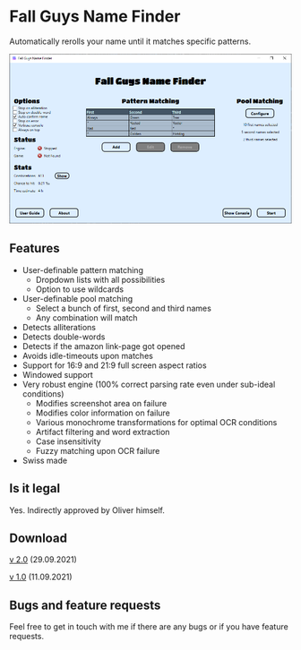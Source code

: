 # Fall Guys Name Finder
Automatically rerolls your name until it matches specific patterns.
 
 ![Screenshot](FallGuysNameFinder/doc/bild.png "Screenshot")
 
## Features
- User-definable pattern matching
  - Dropdown lists with all possibilities
  - Option to use wildcards
- User-definable pool matching
  - Select a bunch of first, second and third names
  - Any combination will match
- Detects alliterations
- Detects double-words
- Detects if the amazon link-page got opened
- Avoids idle-timeouts upon matches
- Support for 16:9 and 21:9 full screen aspect ratios
- Windowed support
- Very robust engine (100% correct parsing rate even under sub-ideal conditions)
  - Modifies screenshot area on failure
  - Modifies color information on failure
  - Various monochrome transformations for optimal OCR conditions
  - Artifact filtering and word extraction
  - Case insensitivity
  - Fuzzy matching upon OCR failure
- Swiss made

## Is it legal
Yes. Indirectly approved by Oliver himself.

## Download
[v 2.0](https://github.com/Tom852/FallGuysNameFinder/releases/download/v2.0/FallGuysNameFinder.zip) (29.09.2021)

[v 1.0](https://github.com/Tom852/FallGuysNameFinder/releases/download/v1.0/FallGuysNameFinder.zip) (11.09.2021)

## Bugs and feature requests
Feel free to get in touch with me if there are any bugs or if you have feature requests.